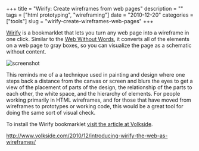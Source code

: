 +++
title = "Wirify: Create wireframes from web pages"
description = ""
tags = ["html prototyping", "wireframing"]
date = "2010-12-20"
categories = ["tools"]
slug = "wirify-create-wireframes-web-pages"
+++


<p><a href="http://www.volkside.com/2010/12/introducing-wirify-the-web-as-wireframes/">Wirify</a> is a bookmarklet that lets you turn any web page into a wireframe in one click. Similar to the <a href="http://webwithoutwords.com/">Web Without Words</a>, it converts all of the elements on a web page to gray boxes, so you can visualize the page as a schematic without content. </p>
<div class="screenshot"><img src="http://media.konigi.com/tools/external/wirify-1.png" alt="screenshot" /></div>
<p>This reminds me of a a technique used in painting and design where one steps back a distance from the canvas or screen and blurs the eyes to get a view of the placement of parts of the design, the relationship of the parts to each other, the white space, and the hierarchy of elements. For people working primarily in HTML wireframes, and for those that have moved from wireframes to prototypes or working code, this would be a great tool for doing the same sort of visual check.</p>
<p>To install the Wirify bookmarklet <a href="http://www.volkside.com/2010/12/introducing-wirify-the-web-as-wireframes/">visit the article at Volkside</a>.</p>
  
<p><a href="http://www.volkside.com/2010/12/introducing-wirify-the-web-as-wireframes/">http://www.volkside.com/2010/12/introducing-wirify-the-web-as-wireframes/</a></p>
      
